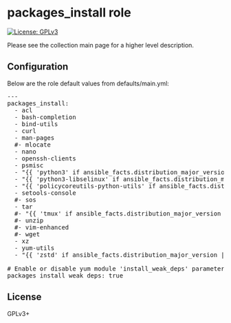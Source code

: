 # packages_install role

[![License: GPLv3](https://img.shields.io/badge/license-GPLv3-brightgreen.svg)](https://www.gnu.org/licenses/gpl-3.0)

Please see the collection main page for a higher level description.

## Configuration

Below are the role default values from defaults/main.yml:

<pre>
---
packages_install:
  - acl
  - bash-completion
  - bind-utils
  - curl
  - man-pages
  #- mlocate
  - nano
  - openssh-clients
  - psmisc
  - "{{ 'python3' if ansible_facts.distribution_major_version | int >= 8 else 'python' }}"
  - "{{ 'python3-libselinux' if ansible_facts.distribution_major_version | int >= 8 else 'libselinux-utils' }}"
  - "{{ 'policycoreutils-python-utils' if ansible_facts.distribution_major_version | int >= 8 else 'policycoreutils-python' }}"
  - setools-console
  #- sos
  - tar
  #- "{{ 'tmux' if ansible_facts.distribution_major_version | int >= 8 else 'screen' }}"
  #- unzip
  #- vim-enhanced
  #- wget
  - xz
  - yum-utils
  - "{{ 'zstd' if ansible_facts.distribution_major_version | int >= 8 else '' }}"

# Enable or disable yum module 'install_weak_deps' parameter
packages_install_weak_deps: true
</pre>

## License

GPLv3+
